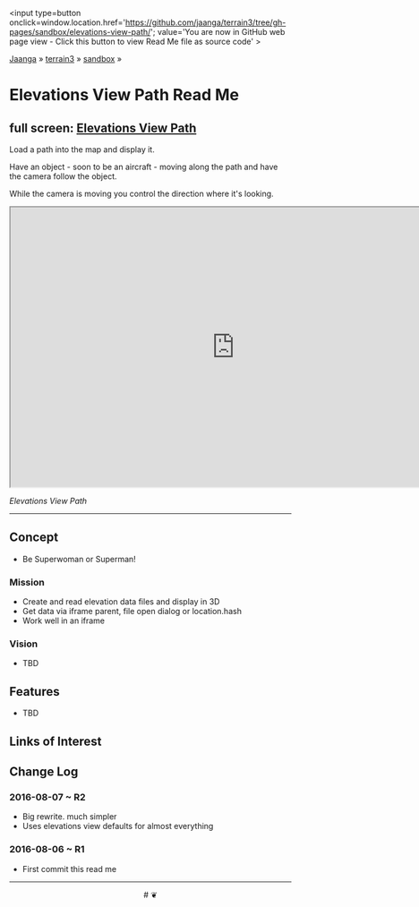 <span style=display:none; >[You are now in GitHub source code view - click this link to view Read Me file as a web page]
( https://jaanga.github.io/terrain3/#sandbox/elevations-view-path/ "View file as a web page." ) </span>
<input type=button onclick=window.location.href='https://github.com/jaanga/terrain3/tree/gh-pages/sandbox/elevations-view-path/'; value='You are now in GitHub web page view - Click this button to view Read Me file as source code' >

[Jaanga]( http://jaanga.github.io ) &raquo; [terrain3]( https://jaanga.github.io/terrain3/ ) &raquo;
[sandbox]( https://jaanga.github.io/terrain3/#sandbox/ ) &raquo;


Elevations View Path Read Me
===


## full screen: [Elevations View Path]( https://jaanga.github.io/terrain3/sandbox/elevations-view-path/ )

Load a path into the map and display it.

Have an object - soon to be an aircraft - moving along the path and have the camera follow the object.

While the camera is moving you control the direction where it's looking.



<img src="" style=display:none; width=800 >

<iframe src="https://jaanga.github.io/terrain3/sandbox/elevations-view-path/index.html" width=800px height=500px onload=this.contentWindow.controls.enableZoom=false; ></iframe>

_Elevations View Path_

***


## Concept

* Be Superwoman or Superman!

### Mission

* Create and read elevation data files and display in 3D
* Get data via iframe parent, file open dialog or location.hash
* Work well in an iframe


### Vision

* TBD


## Features

* TBD


## Links of Interest


## Change Log

### 2016-08-07 ~ R2

* Big rewrite. much simpler
* Uses elevations view defaults for almost everything


### 2016-08-06 ~ R1

* First commit this read me



***

<center title='Jaanga ~ your 3D happy place' >
# <a href=javascript:window.scrollTo(0,0); style=text-decoration:none; > ❦ </a>
</center>
